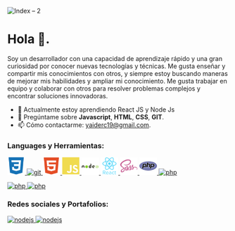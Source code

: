 <p align="center">
  
  ![Index – 2](https://user-images.githubusercontent.com/55888825/197339132-74c2e78e-f7ce-45ff-a44d-c1c1467f906f.png)

  
</p>


# Hola 👋.

Soy un desarrollador con una capacidad de aprendizaje rápido y una gran curiosidad por conocer nuevas tecnologías y técnicas. Me gusta enseñar y compartir mis conocimientos con otros, y siempre estoy buscando maneras de mejorar mis habilidades y ampliar mi conocimiento. Me gusta trabajar en equipo y colaborar con otros para resolver problemas complejos y encontrar soluciones innovadoras.


- 🌱 Actualmente estoy aprendiendo React JS y Node Js
- 💬 Pregúntame sobre **Javascript**, **HTML**, **CSS**, **GIT**.
- 📫 Cómo contactarme: yaiderc19@gmail.com.


<h3 align="left">Languages y Herramientas:</h3>
 <a href="#" target="_blank"> 
  <img src="https://github.com/devicons/devicon/blob/master/icons/css3/css3-plain.svg" alt="css3" width="40" height="40"/> 
</a> 
<a href="#" target="_blank"> 
  <img src="https://www.vectorlogo.zone/logos/git-scm/git-scm-icon.svg" alt="git" width="40" height="40"/> 
</a> 
<a href="#" target="_blank"> 
  <img src="https://github.com/devicons/devicon/blob/master/icons/html5/html5-plain.svg" alt="html5" width="40" height="40"/> 
</a>      
<a href="#" target="_blank"> 
  <img src="https://github.com/devicons/devicon/blob/master/icons/javascript/javascript-plain.svg" alt="javascript" width="40" height="40"/> 
</a> 
<a href="#" target="_blank"> <img src="https://github.com/devicons/devicon/blob/master/icons/nodejs/nodejs-original-wordmark.svg" alt="nodejs" width="40" height="40"/> </a>         
<a href="#" target="_blank"> 
  <img src="https://github.com/devicons/devicon/blob/master/icons/react/react-original-wordmark.svg" alt="react" width="40" height="40"/>
</a>                       
<a href="#" target="_blank"> <img src="https://github.com/devicons/devicon/blob/master/icons/sass/sass-original.svg" alt="sass" width="40" height="40"/> </a>
<a href="#" target="_blank"> <img src="https://github.com/devicons/devicon/blob/master/icons/php/php-original.svg" alt="php" width="40" height="40"/> </a> 
<a href="#" target="_blank"> <img src="https://cdn-www.infobip.com/wp-content/uploads/2020/10/14135942/oracle-logo-360x200.png"
 alt="php" width="40" height="40"/> </a> 
  
  <a href="#" target="_blank"> <img src="https://cdn-icons-png.flaticon.com/512/528/528260.png" alt="php" width="40" height="40"/> </a> 
  <a href="#" target="_blank"> <img src="https://upload.wikimedia.org/wikipedia/commons/thumb/b/b2/Bootstrap_logo.svg/602px-Bootstrap_logo.svg.png" alt="php" width="40" height="40"/> </a> 
</p>
<h3 align="left">Redes sociales y Portafolios:</h3>
 <a href="https://www.linkedin.com/in/yaidercc/" target="_blank"> <img src="https://cdn-icons-png.flaticon.com/512/174/174857.png" alt="nodejs" width="40" height="40"/> </a>  
 <a href="https://dribbble.com/YaiderCc" target="_blank"> <img src="https://seeklogo.com/images/D/dribbble-logo-143FF96D65-seeklogo.com.png" alt="nodejs" width="40" height="40"/> </a>  


